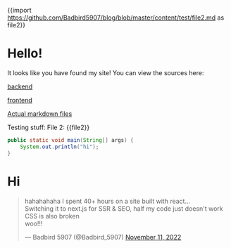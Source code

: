 {{import https://github.com/Badbird5907/blog/blob/master/content/test/file2.md as file2}}
# Hello!
It looks like you have found my site!
You can view the sources here:

[backend](https://github.com/Badbird5907/site-backend)

[frontend](https://github.com/Badbird5907/site-frontend)

[Actual markdown files](https://github.com/Badbird5907/blog/)

Testing stuff:
File 2:
{{file2}}
```java
public static void main(String[] args) {
    System.out.println("hi");
}
```
# Hi
<blockquote class="twitter-tweet"><p lang="en" dir="ltr">hahahahaha I spent 40+ hours on a site built with react...<br>Switching it to next.js for SSR &amp; SEO, half my code just doesn&#39;t work<br>CSS is also broken <br>woo!!!</p>&mdash; Badbird 5907 (@Badbird_5907) <a href="https://twitter.com/Badbird_5907/status/1591139507478614016?ref_src=twsrc%5Etfw">November 11, 2022</a></blockquote> 
